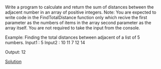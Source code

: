 Write a program to calculate and return the sum of distances between the adjacent number in an array of positive integers.
Note: You are expected to write code in the FindTotalDistance function only which recive the first parameter as the numbers of items in the array second parameter as the array itself. You are not required to take the input from the console.

Example: Finding the total distances between adjacent of a list of 5 numbers.
Input1 : 5
Input2 : 10 11 7 12 14

Output: 12

[Solution](./Main.java)